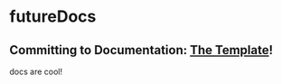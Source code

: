 # futureDocs
## Committing to Documentation: [The Template](https://ctodocs.github.io/futureDocs/)!
docs are cool!


